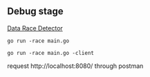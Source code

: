 
## Debug stage

[Data Race Detector](https://go.dev/doc/articles/race_detector)
```
go run -race main.go

go run -race main.go -client
```
request http://localhost:8080/ through postman